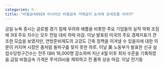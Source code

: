 ```yaml
---
categories: h
title: "비철금속0929 러시아산 비철금속 거래금지 논의에 강세흐름 이어가"
---
```

금일 뉴욕 증시는 글로벌 경기 침체 우려와 애플을 비롯한 주요 기업들의 실적 악화 조짐에 3대 주요 지수는 모두 전일 대비 하락 마감. 이날 발표된 미국의 주요 경제지표가 견조한 모습을 보였지만, 연방준비제도의 고강도 긴축 정책을 이겨낼 수 있을지에 대한 의문이 커지며 시장은 좀처럼 돌파구를 찾지 못한 하루. 이날 美 노동부가 발표한 신규 실업수당청구건수는 전주 대비 16,000명 감소하며 지난 4월 이후 최저 수준을 기록하였음.금일 비철금속 가격은 주석(Sn)을 제외하고 전 품목 상승 마감. 이날 전기동
